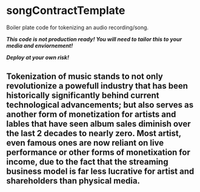 # songContractTemplate
Boiler plate code for tokenizing an audio recording/song.  

***This code is not production ready!  You will need to tailor this to your media and enviornement!***

***Deploy at your own risk!***


## Tokenization of music stands to not only revolutionize a powefull industry that has been historically significantly behind current technological advancements; but also serves as another form of monetization for artists and lables that have seen album sales diminish over the last 2 decades to nearly zero. Most artist, even famous ones are now reliant on live performance or other forms of monetixation for income, due to the fact that the streaming business model is far less lucrative for artist and shareholders than physical media.
